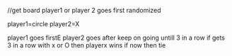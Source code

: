 //get board
player1 or player 2 goes first
randomized

player1=circle
player2=X

player1 goes firstE
player2 goes after
keep on going untill 3 in a row
if gets 3 in a row with x or O then playerx wins
if now then tie
